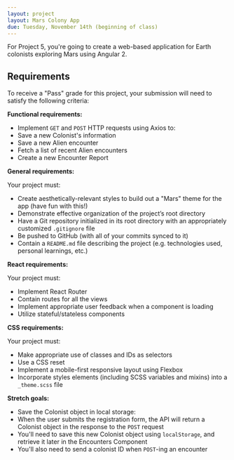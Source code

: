 ```yaml
---
layout: project
layout: Mars Colony App
due: Tuesday, November 14th (beginning of class)
---
```


For Project 5, you're going to create a web-based application for Earth colonists exploring Mars using Angular 2.

## Requirements

To receive a "Pass" grade for this project, your submission will need to satisfy the following criteria:

**Functional requirements:**

- Implement `GET` and `POST` HTTP requests using Axios to:
- Save a new Colonist's information
- Save a new Alien encounter
- Fetch a list of recent Alien encounters
- Create a new Encounter Report

**General requirements:**

Your project must:

- Create aesthetically-relevant styles to build out a "Mars" theme for the app (have fun with this!)
- Demonstrate effective organization of the project’s root directory
- Have a Git repository initialized in its root directory with an appropriately customized `.gitignore` file
- Be pushed to GitHub (with all of your commits synced to it)
- Contain a `README.md` file describing the project (e.g. technologies used, personal learnings, etc.)

**React requirements:**

Your project must:
- Implement React Router
- Contain routes for all the views
- Implement appropriate user feedback when a component is loading
- Utilize stateful/stateless components

**CSS requirements:**

Your project must:

- Make appropriate use of classes and IDs as selectors
- Use a CSS reset
- Implement a mobile-first responsive layout using Flexbox
- Incorporate styles elements (including SCSS variables and mixins) into a `_theme.scss` file

**Stretch goals:**

- Save the Colonist object in local storage:
- When the user submits the registration form, the API will return a Colonist object in the response to the `POST` request
- You'll need to save this new Colonist object using `localStorage`, and retrieve it later in the Encounters Component
- You'll also need to send a colonist ID when `POST`-ing an encounter



